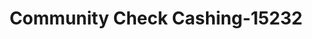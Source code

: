 ---
f_zip-code: 19094
f_state-code: PA
title: Community Check Cashing-15232
f_phone: 856-309-1211
f_city-only: Woodlyn
f_address: 1936 Macdade Boulevard Woodlyn
f_location-unique-id: '15232'
slug: community-check-cashing-15232
updated-on: '2024-05-30T13:46:58.046Z'
created-on: '2024-05-30T13:36:59.803Z'
published-on: '2024-05-30T13:54:32.469Z'
f_city-state: cms/city/woodlyn-pa.md
f_company: cms/company/community-check-cashing.md
f_state: cms/state/pennsylvania.md
layout: '[payday-loan].html'
tags: payday-loan
---